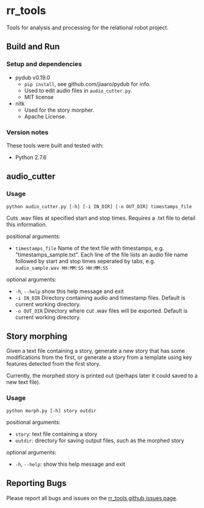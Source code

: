 # rr_tools

Tools for analysis and processing for the relational robot project.

## Build and Run

### Setup and dependencies

- pydub v0.19.0
    - `pip install`, see github.com/jiaaro/pydub for info.
    - Used to edit audio files in `audio_cutter.py`.
    - MIT license
- nltk
    - Used for the story morpher.
    - Apache License.

### Version notes
These tools were built and tested with:
- Python 2.7.6

## audio_cutter

### Usage
`python audio_cutter.py [-h] [-i IN_DIR] [-o OUT_DIR] timestamps_file`

Cuts .wav files at specified start and stop times. Requires a .txt file to
detail this information.

positional arguments:
- `timestamps_file`  Name of the text file with timestamps, e.g.
  "timestamps_sample.txt". Each line of the file lists an audio file
  name followed by start and stop times seperated by tabs,
  e.g. `audio_sample.wav HH:MM:SS HH:MM:SS`

optional arguments:
- `-h`, `--help`     show this help message and exit
- `-i IN_DIR`        Directory containing audio and timestamp files. Default is
  current working directory.
- `-o OUT_DIR`       Directory where cut .wav files will be exported. Default
  is current working directory.

## Story morphing

Given a text file containing a story, generate a new story that has some
modifications from the first, or generate a story from a template using key
features detected from the first story.

Currently, the morphed story is printed out (perhaps later it could saved to
a new text file).

### Usage
`python morph.py [-h] story outdir`

positional arguments:
- `story`: text file containing a story
- `outdir`: directory for saving output files, such as the morphed story

optional arguments:
- `-h`, `--help`: show this help message and exit


## Reporting Bugs

Please report all bugs and issues on the [rr_tools github issues
page](https://github.com/mitmedialab/rr_tools/issues).
